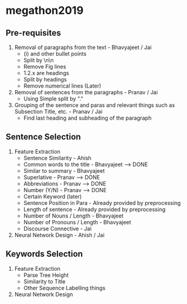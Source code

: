 # megathon2019


## Pre-requisites
1. Removal of paragraphs from the text - Bhavyajeet / Jai
    - (i) and other bullet points
    - Split by \n\n
    - Remove Fig lines
    - 1.2.x are headings
    - Split by headings
    - Remove numerical lines (Later)
2. Removal of sentences from the paragraphs - Pranav / Jai
    - Using Simple split by "."
3. Grouping of the sentence and paras and relevant things such as Subsection Title, etc. - Pranav / Jai
    - Find last heading and subheading of the paragraph
  

## Sentence Selection 
1. Feature Extraction
    - Sentence Similarity - Ahish
    - Common words to the title - Bhavyajeet --> DONE
    - Similar to summary - Bhavyajeet 
    - Superlative - Pranav --> DONE
    - Abbreviations - Pranav --> DONE
    - Number (Y/N) - Pranav --> DONE
    - Certain Keyword (later)
    - Sentence Position in Para - Already provided by preprocessing
    - Length of sentence - Already provided by preprocessing
    - Number of Nouns / Length - Bhavyajeet
    - Number of Pronouns / Length - Bhavyajeet
    - Discourse Connective - Jai
2. Neural Network Design - Ahish / Jai


## Keywords Selection
1. Feature Extraction
    - Parse Tree Height
    - Similarity to Title
    - Other Sequence Labelling things
2. Neural Network Design 
   